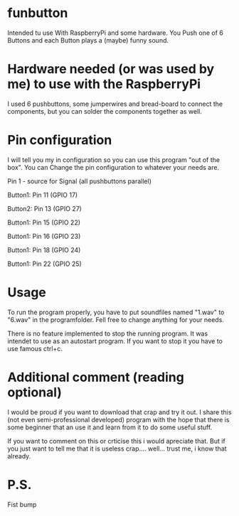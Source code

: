 # funbutton
Intended tu use With RaspberryPi and some hardware. 
You Push one of 6 Buttons and each Button plays a (maybe) funny sound.

# Hardware needed (or was used by me) to use with the RaspberryPi

I used 6 pushbuttons, some jumperwires and  bread-board to connect the components,
but you can solder the components together as well.

# Pin configuration

I will tell you my in configuration so you can use this program "out of the box".
You can Change the pin configuration to whatever your needs are.

Pin 1 - source for Signal (all pushbuttons parallel)

Button1: Pin 11 (GPIO 17)

Button2: Pin 13 (GPIO 27)

Button1: Pin 15 (GPIO 22)

Button1: Pin 16 (GPIO 23)

Button1: Pin 18 (GPIO 24)

Button1: Pin 22 (GPIO 25)

# Usage

To run the program properly, you have to put soundfiles named "1.wav" to "6.wav" in the programfolder.
Fell free to change anything for your needs.

There is no feature implemented to stop the running program. It was intendet to use as an autostart program.
If you want to stop it you have to use famous ctrl+c.

# Additional comment (reading optional)

I would be proud if you want to download that crap and try it out. I share this (not even semi-professional developed) program with the hope that there is some beginner that an use it and learn from it to do some useful stuff.

If you want to comment on this or crticise this i would apreciate that. But if you just want to tell me that it is useless crap.... well... trust me, i know that already.

# P.S.

Fist bump
